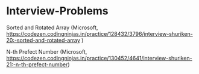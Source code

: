 # Interview-Problems

Sorted and Rotated Array   (Microsoft, https://codezen.codingninjas.in/practice/128432/3796/interview-shuriken-20:-sorted-and-rotated-array )

 N-th Prefect Number (Microsoft, https://codezen.codingninjas.in/practice/130452/4641/interview-shuriken-21:-n-th-prefect-number)

 

